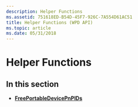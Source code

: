 ```yaml
---
description: Helper Functions
ms.assetid: 751618ED-B54D-45F7-926C-7A554D61AC51
title: Helper Functions (WPD API)
ms.topic: article
ms.date: 05/31/2018
---
```


# Helper Functions

## In this section

-   [**FreePortableDevicePnPIDs**](freeportabledevicepnpids.md)

 

 



